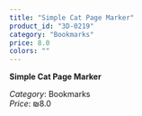 ```yaml
---
title: "Simple Cat Page Marker"
product_id: "3D-0219"
category: "Bookmarks"
price: 8.0
colors: ""
---
```


**Simple Cat Page Marker**

*Category*: Bookmarks  
*Price*: ₪8.0

